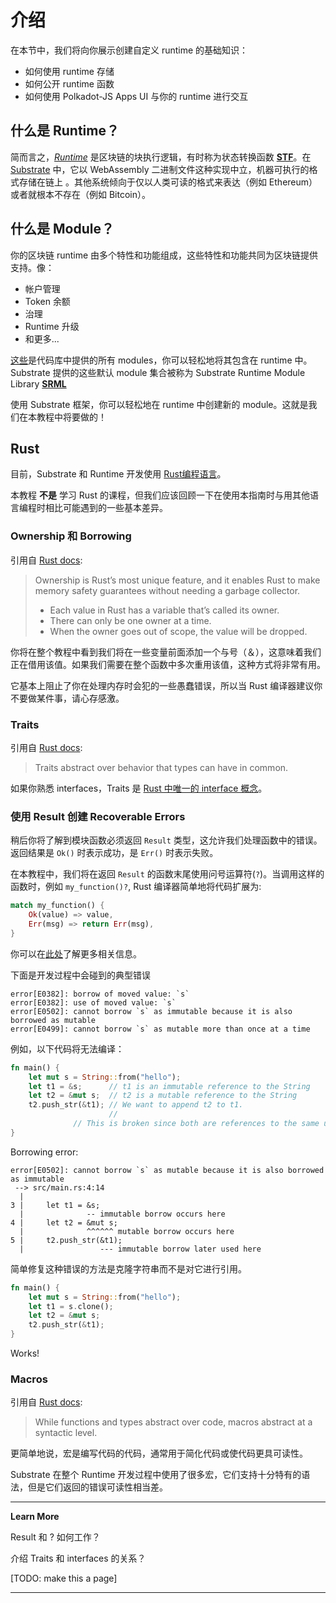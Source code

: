 # 介绍

在本节中，我们将向你展示创建自定义 runtime 的基础知识：

- 如何使用 runtime 存储
- 如何公开 runtime 函数
- 如何使用 Polkadot-JS Apps UI 与你的 runtime 进行交互

## 什么是 Runtime？

简而言之，[*Runtime*](https://substrate.dev/docs/en/overview/glossary#runtime) 是区块链的块执行逻辑，有时称为状态转换函数 [**STF**](https://substrate.dev/docs/en/overview/glossary#stf-state-transition-function)。在 [Substrate](https://substrate.dev/docs/en/overview/glossary#substrate) 中，它以 WebAssembly 二进制文件这种实现中立，机器可执行的格式存储在链上 。其他系统倾向于仅以人类可读的格式来表达（例如 Ethereum）或者就根本不存在（例如 Bitcoin）。

## 什么是 Module？

你的区块链 runtime 由多个特性和功能组成，这些特性和功能共同为区块链提供支持。像：

- 帐户管理
- Token 余额
- 治理
- Runtime 升级
- 和更多...

[这些](https://github.com/paritytech/substrate/tree/master/srml)是代码库中提供的所有 modules，你可以轻松地将其包含在 runtime 中。Substrate 提供的这些默认 module 集合被称为 Substrate Runtime Module Library [**SRML**](https://substrate.dev/docs/en/overview/glossary#srml-substrate-runtime-module-library)

使用 Substrate 框架，你可以轻松地在 runtime 中创建新的 module。这就是我们在本教程中将要做的！

## Rust

目前，Substrate 和 Runtime 开发使用 [Rust编程语言](https://www.parity.io/why-rust/)。

本教程 **不是** 学习 Rust 的课程，但我们应该回顾一下在使用本指南时与用其他语言编程时相比可能遇到的一些基本差异。

### Ownership 和 Borrowing

引用自 [Rust docs](https://doc.rust-lang.org/book/ownership.html):

> Ownership is Rust’s most unique feature, and it enables Rust to make memory safety guarantees without needing a garbage collector.
>
> - Each value in Rust has a variable that’s called its owner.
> - There can only be one owner at a time.
> - When the owner goes out of scope, the value will be dropped.

你将在整个教程中看到我们将在一些变量前面添加一个与号（＆），这意味着我们正在借用该值。如果我们需要在整个函数中多次重用该值，这种方式将非常有用。

它基本上阻止了你在处理内存时会犯的一些愚蠢错误，所以当 Rust 编译器建议你不要做某件事，请心存感激。

### Traits

引用自 [Rust docs](https://doc.rust-lang.org/book/traits.html):

> Traits abstract over behavior that types can have in common.

如果你熟悉 interfaces，Traits 是 [Rust 中唯一的 interface 概念](https://blog.rust-lang.org/2015/05/11/traits.html)。

### 使用 Result 创建 Recoverable Errors

稍后你将了解到模块函数必须返回 `Result` 类型，这允许我们处理函数中的错误。返回结果是 `Ok()` 时表示成功，是 `Err()` 时表示失败。

在本教程中，我们将在返回 `Result` 的函数末尾使用问号运算符(`?`)。当调用这样的函数时，例如 `my_function()?`, Rust 编译器简单地将代码扩展为:

```rust
match my_function() {
    Ok(value) => value,
    Err(msg) => return Err(msg),
}
```

你可以在[此处](https://doc.rust-lang.org/book/ch09-02-recoverable-errors-with-result.html)了解更多相关信息。

下面是开发过程中会碰到的典型错误

```
error[E0382]: borrow of moved value: `s`
error[E0382]: use of moved value: `s`
error[E0502]: cannot borrow `s` as immutable because it is also borrowed as mutable
error[E0499]: cannot borrow `s` as mutable more than once at a time
```

例如，以下代码将无法编译：

```rust
fn main() {
    let mut s = String::from("hello");
    let t1 = &s;      // t1 is an immutable reference to the String
    let t2 = &mut s;  // t2 is a mutable reference to the String
    t2.push_str(&t1); // We want to append t2 to t1.
                      //
              // This is broken since both are references to the same underlying string.
}
```

Borrowing error:

```
error[E0502]: cannot borrow `s` as mutable because it is also borrowed as immutable
 --> src/main.rs:4:14
  |
3 |     let t1 = &s;
  |              -- immutable borrow occurs here
4 |     let t2 = &mut s;
  |              ^^^^^^ mutable borrow occurs here
5 |     t2.push_str(&t1);
  |                 --- immutable borrow later used here
```

简单修复这种错误的方法是克隆字符串而不是对它进行引用。

```rust
fn main() {
    let mut s = String::from("hello");
    let t1 = s.clone();
    let t2 = &mut s;
    t2.push_str(&t1);
}
```

Works!

### Macros

引用自 [Rust docs](https://doc.rust-lang.org/book/macros.html):

> While functions and types abstract over code, macros abstract at a syntactic level.

更简单地说，宏是编写代码的代码，通常用于简化代码或使代码更具可读性。

Substrate 在整个 Runtime 开发过程中使用了很多宏，它们支持十分特有的语法，但是它们返回的错误可读性相当差。

---

**Learn More**

Result 和 ? 如何工作？

介绍 Traits 和 interfaces 的关系？

[TODO: make this a page]

---
